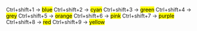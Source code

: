 Ctrl+shift+1 -> <mark class="hltr-blue">blue</mark>
Ctrl+shift+2 -> <mark class="hltr-cyan">cyan</mark>
Ctrl+shift+3 -> <mark class="hltr-green">green</mark>
Ctrl+shift+4 -> <mark class="hltr-grey">grey</mark>
Ctrl+shift+5 -> <mark class="hltr-orange">orange</mark>
Ctrl+shift+6 -> <mark class="hltr-pink">pink</mark>
Ctrl+shift+7 -> <mark class="hltr-purple">purple</mark>
Ctrl+shift+8 -> <mark class="hltr-red">red</mark> 
Ctrl+shift+9 -> <mark class="hltr-yellow">yellow</mark>